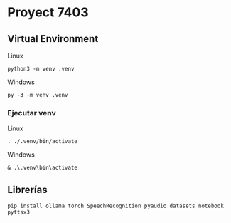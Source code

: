 # Proyect 7403

## Virtual Environment
Linux
```
python3 -m venv .venv
```

Windows
```
py -3 -m venv .venv
```

### Ejecutar venv
Linux
```
. ./.venv/bin/activate
```

Windows
```
& .\.venv\bin\activate
```

## Librerías
```
pip install ollama torch SpeechRecognition pyaudio datasets notebook pyttsx3
```
